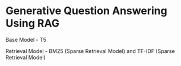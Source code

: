 # Generative Question Answering Using RAG
Base Model - T5

Retrieval Model - BM25 (Sparse Retrieval Model) and TF-IDF (Sparse Retrieval Model)
